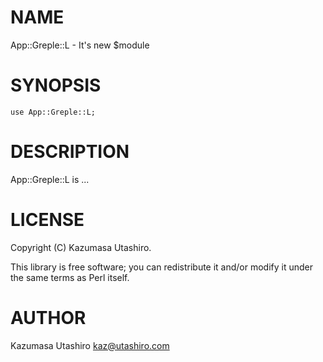 
# NAME

App::Greple::L - It's new $module

# SYNOPSIS

    use App::Greple::L;

# DESCRIPTION

App::Greple::L is ...

# LICENSE

Copyright (C) Kazumasa Utashiro.

This library is free software; you can redistribute it and/or modify
it under the same terms as Perl itself.

# AUTHOR

Kazumasa Utashiro <kaz@utashiro.com>
